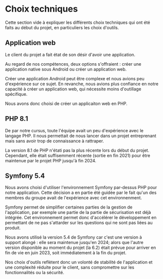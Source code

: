 Choix techniques
=================

Cette section vide à expliquer les différents choix techniques qui ont été faits au début du projet, en particuliers les choix d'outils.

Application web
---------------

Le client du projet a fait état de son désir d'avoir une application.

Au regard de nos compétences, deux options s'offraient : créer une application native sous Android ou créer un application web.

Créer une application Android peut être complexe et nous avions peu d'expérience sur ce sujet.
En revanche, nous avions plus confiance en notre capacité à créer un application web, qui nécessite moins d'outillage spécifique.

Nous avons donc choisi de créer un applicaiton web en PHP.

PHP 8.1
--------

De par notre cursus, toute l'équipe avait un peu d'expérience avec le langage PHP. Il nous permettait de nous lancer dans un projet entreprenant mais sans avoir trop de connaissance à rattraper.

La version 8.1 de PHP n'étati pas la plus récente lors du début du projet. Cependant, elle était suffisemment récente (sortie en fin 2021) pour être maintenue par le projet PHP jusqu'à fin 2024.

Symfony 5.4
-------------

Nous avons choisi d'utiliser l'environnement Symfony par-dessus PHP pour notre application. Cette décision a en partie été guidée par le fait qu'un des membres du groupe avait de l'expérience avec cet environnenment.

Symfony permet de simplifier certaines parties de la gestion de l'application, par exemple une partie de la partie de sécurisation est déjà intégrée. Cet environnement permet donc d'accélérer le développement en permettant de ne pas s'attarder sur les questions qui ne sont pas liées au produit.

Nous avons utilisé la version 5.4 de Symfony car c'est une version à support alongé : elle sera maintenue jusqu'en 2024; alors que l'autre version disponible au moment du projet (la 6.2) était prévue pour arriver en fin de vie en juin 2023, soit immédiatement à la fin du projet.

Nos choix d'outils reflètent donc un volonté de stabilité de l'application et une complexité réduite pour le client, sans compromettre sur les fonctionnalités ou la sécurité.
